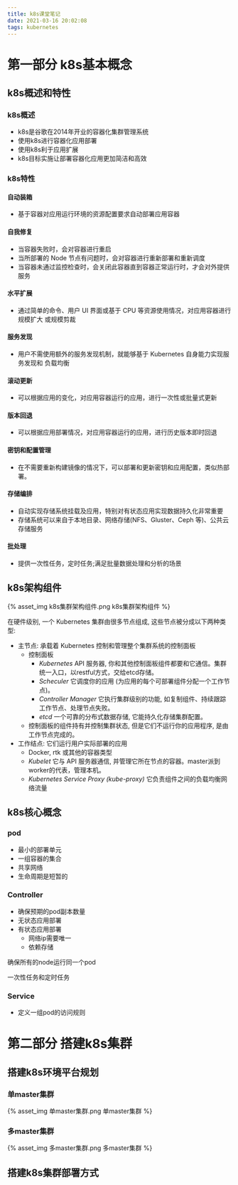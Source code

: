 ```yaml
---
title: k8s课堂笔记
date: 2021-03-16 20:02:08
tags: kubernetes
---
```


# 第一部分 k8s基本概念

## k8s概述和特性

### k8s概述

* k8s是谷歌在2014年开业的容器化集群管理系统
* 使用k8s进行容器化应用部署
* 使用k8s利于应用扩展
* k8s目标实施让部署容器化应用更加简洁和高效



### k8s特性

#### 自动装箱

* 基于容器对应用运行环境的资源配置要求自动部署应用容器

#### 自我修复

* 当容器失败时，会对容器进行重启
* 当所部署的 Node 节点有问题时，会对容器进行重新部署和重新调度
* 当容器未通过监控检查时，会关闭此容器直到容器正常运行时，才会对外提供服务

#### 水平扩展

* 通过简单的命令、用户 UI 界面或基于 CPU 等资源使用情况，对应用容器进行规模扩大 或规模剪裁

#### 服务发现

* 用户不需使用额外的服务发现机制，就能够基于 Kubernetes 自身能力实现服务发现和 负载均衡

#### 滚动更新

* 可以根据应用的变化，对应用容器运行的应用，进行一次性或批量式更新

#### 版本回退

* 可以根据应用部署情况，对应用容器运行的应用，进行历史版本即时回退

#### 密钥和配置管理

* 在不需要重新构建镜像的情况下，可以部署和更新密钥和应用配置，类似热部署。

#### 存储编排

* 自动实现存储系统挂载及应用，特别对有状态应用实现数据持久化非常重要
* 存储系统可以来自于本地目录、网络存储(NFS、Gluster、Ceph 等)、公共云存储服务

#### 批处理

* 提供一次性任务，定时任务;满足批量数据处理和分析的场景



## k8s架构组件

{% asset_img k8s集群架构组件.png k8s集群架构组件 %}

在硬件级别, 一个 Kubernetes 集群由很多节点组成, 这些节点被分成以下两种类型:

* 主节点: 承载着 Kubernetes 控制和管理整个集群系统的控制面板
  * 控制面板
    * *Kubernetes* API 服务器, 你和其他控制面板组件都要和它通信。集群统一入口，以restful方式，交给etcd存储。
    * *Scheculer* 它调度你的应用 (为应用的每个可部署组件分配一个工作节点)。
    * *Controller Manager* 它执行集群级别的功能, 如复制组件、持续跟踪工作节点、处理节点失败。
    * *etcd* 一个可靠的分布式数据存储, 它能持久化存储集群配置。
  * 控制面板的组件持有并控制集群状态, 但是它们不运行你的应用程序, 是由工作节点完成的。
* 工作结点: 它们运行用户实际部署的应用
  * Docker, rtk 或其他的容器类型
  * *Kubelet* 它与 API 服务器通信, 并管理它所在节点的容器。master派到worker的代表，管理本机。
  * *Kubernetes Service Proxy (kube-proxy)* 它负责组件之间的负载均衡网络流量



## k8s核心概念

### pod

* 最小的部署单元
* 一组容器的集合
* 共享网络
* 生命周期是短暂的



### Controller

* 确保预期的pod副本数量
* 无状态应用部署
* 有状态应用部署
  * 网络ip需要唯一
  * 依赖存储

确保所有的node运行同一个pod

一次性任务和定时任务



### Service

* 定义一组pod的访问规则



# 第二部分 搭建k8s集群

## 搭建k8s环境平台规划

### 单master集群

{% asset_img 单master集群.png 单master集群 %}



### 多master集群

{% asset_img 多master集群.png 多master集群 %}









## 搭建k8s集群部署方式

